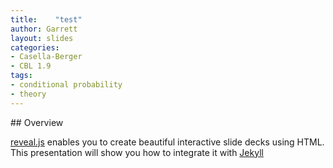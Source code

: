 ```yaml
---
title:    "test"
author: Garrett
layout: slides
categories:
- Casella-Berger
- CBL 1.9
tags:
- conditional probability
- theory
---
```

<section data-markdown>
## Overview

[reveal.js](https://github.com/hakimel/reveal.js/) enables you to create
beautiful interactive slide decks using HTML. This presentation will show you
how to integrate it with [Jekyll](http://jekyllrb.com/)
</section>